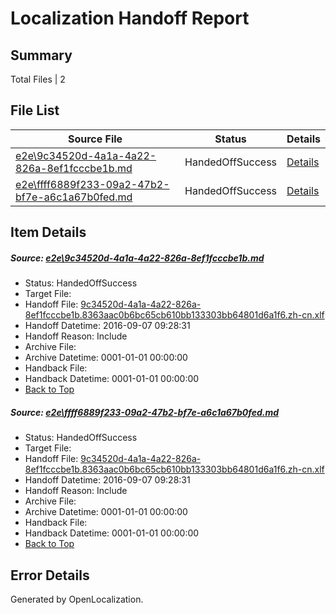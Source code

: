 # <a name='report-top'></a> Localization Handoff Report

## Summary
 Total Files | 2

## File List
 Source File | Status | Details 
 ----------- | ------ | ------- 
 [e2e\9c34520d-4a1a-4a22-826a-8ef1fcccbe1b.md](https://github.com/OpenLocalizationTestOrg/ol-test0/blob/2d7299123dd39cc56517060d7bfa89660424e299/e2e/9c34520d-4a1a-4a22-826a-8ef1fcccbe1b.md) | HandedOffSuccess | [Details](#00e695ea275f78e518528d2f2eee83051573bf6a1)
 [e2e\ffff6889f233-09a2-47b2-bf7e-a6c1a67b0fed.md](https://github.com/OpenLocalizationTestOrg/ol-test0/blob/2d7299123dd39cc56517060d7bfa89660424e299/e2e/ffff6889f233-09a2-47b2-bf7e-a6c1a67b0fed.md) | HandedOffSuccess | [Details](#00e695ea275f78e518528d2f2eee83051573bf6a2)

## Item Details
##### <a name='00e695ea275f78e518528d2f2eee83051573bf6a1'></a> Source: [e2e\9c34520d-4a1a-4a22-826a-8ef1fcccbe1b.md](https://github.com/OpenLocalizationTestOrg/ol-test0/blob/2d7299123dd39cc56517060d7bfa89660424e299/e2e/9c34520d-4a1a-4a22-826a-8ef1fcccbe1b.md)
* Status: HandedOffSuccess
* Target File: 
* Handoff File: [9c34520d-4a1a-4a22-826a-8ef1fcccbe1b.8363aac0b6bc65cb610bb133303bb64801d6a1f6.zh-cn.xlf](https://github.com/OpenLocalizationTestOrg/ol-test0-handoff/blob/4339f1f7c8bfa96fb895f9af09acffa719f04265/ol-handoff/OpenLocalizationTestOrg/ol-test0-zhcn/yuwzho/ht/9c34520d-4a1a-4a22-826a-8ef1fcccbe1b.8363aac0b6bc65cb610bb133303bb64801d6a1f6.zh-cn.xlf)
* Handoff Datetime: 2016-09-07 09:28:31
* Handoff Reason: Include
* Archive File: 
* Archive Datetime: 0001-01-01 00:00:00
* Handback File: 
* Handback Datetime: 0001-01-01 00:00:00
* [Back to Top](#report-top)

##### <a name='00e695ea275f78e518528d2f2eee83051573bf6a2'></a> Source: [e2e\ffff6889f233-09a2-47b2-bf7e-a6c1a67b0fed.md](https://github.com/OpenLocalizationTestOrg/ol-test0/blob/2d7299123dd39cc56517060d7bfa89660424e299/e2e/ffff6889f233-09a2-47b2-bf7e-a6c1a67b0fed.md)
* Status: HandedOffSuccess
* Target File: 
* Handoff File: [9c34520d-4a1a-4a22-826a-8ef1fcccbe1b.8363aac0b6bc65cb610bb133303bb64801d6a1f6.zh-cn.xlf](https://github.com/OpenLocalizationTestOrg/ol-test0-handoff/blob/4339f1f7c8bfa96fb895f9af09acffa719f04265/ol-handoff/OpenLocalizationTestOrg/ol-test0-zhcn/yuwzho/ht/9c34520d-4a1a-4a22-826a-8ef1fcccbe1b.8363aac0b6bc65cb610bb133303bb64801d6a1f6.zh-cn.xlf)
* Handoff Datetime: 2016-09-07 09:28:31
* Handoff Reason: Include
* Archive File: 
* Archive Datetime: 0001-01-01 00:00:00
* Handback File: 
* Handback Datetime: 0001-01-01 00:00:00
* [Back to Top](#report-top)


## Error Details

Generated by OpenLocalization.
